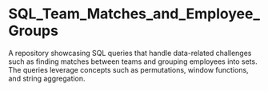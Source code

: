 # SQL_Team_Matches_and_Employee_Groups
A repository showcasing SQL queries that handle data-related challenges such as finding matches between teams and grouping employees into sets. The queries leverage concepts such as permutations, window functions, and string aggregation.
